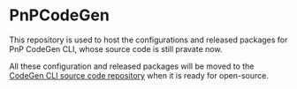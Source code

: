 # PnPCodeGen

This repository is used to host the configurations and released packages for PnP CodeGen CLI, whose source code is still pravate now.

All these configuration and released packages will be moved to the [CodeGen CLI source code repository](https://github.com/microsoft/azure-digital-twins-codegen) when it is ready for open-source.
